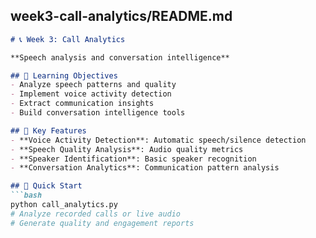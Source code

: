 ## week3-call-analytics/README.md
```markdown
# 📞 Week 3: Call Analytics

**Speech analysis and conversation intelligence**

## 🎯 Learning Objectives
- Analyze speech patterns and quality
- Implement voice activity detection
- Extract communication insights
- Build conversation intelligence tools

## 🔧 Key Features
- **Voice Activity Detection**: Automatic speech/silence detection
- **Speech Quality Analysis**: Audio quality metrics
- **Speaker Identification**: Basic speaker recognition
- **Conversation Analytics**: Communication pattern analysis

## 🚀 Quick Start
```bash
python call_analytics.py
# Analyze recorded calls or live audio
# Generate quality and engagement reports
